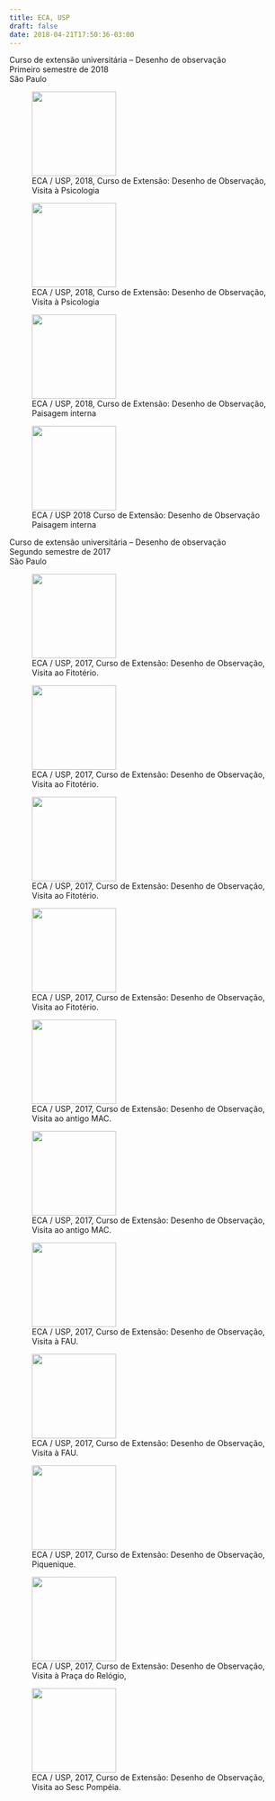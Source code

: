 ```yaml
---
title: ECA, USP
draft: false
date: 2018-04-21T17:50:36-03:00
---
```


Curso de extensão universitária &#8211; Desenho de observação  
Primeiro semestre de 2018  
São Paulo

<div id='gallery-6' class='gallery galleryid-154416232 gallery-columns-3 gallery-size-thumbnail'>
  <figure class='gallery-item'> 
  
  <div class='gallery-icon landscape'>
    <a href='https://i1.wp.com/sobredesenho.limpens.com/wp-content/uploads/2018/04/IMG_20180417_163357.jpg'><img width="150" height="150" src="https://i1.wp.com/sobredesenho.limpens.com/wp-content/uploads/2018/04/IMG_20180417_163357.jpg?resize=150%2C150&#038;ssl=1" class="attachment-thumbnail size-thumbnail" alt="" loading="lazy" aria-describedby="gallery-6-154416343" srcset="https://i1.wp.com/sobredesenho.limpens.com/wp-content/uploads/2018/04/IMG_20180417_163357.jpg?resize=150%2C150&ssl=1 150w, https://i1.wp.com/sobredesenho.limpens.com/wp-content/uploads/2018/04/IMG_20180417_163357.jpg?zoom=2&resize=150%2C150&ssl=1 300w, https://i1.wp.com/sobredesenho.limpens.com/wp-content/uploads/2018/04/IMG_20180417_163357.jpg?zoom=3&resize=150%2C150&ssl=1 450w" sizes="(max-width: 150px) 85vw, 150px" data-recalc-dims="1" /></a>
  </div><figcaption class='wp-caption-text gallery-caption' id='gallery-6-154416343'> ECA / USP, 2018, Curso de Extensão: Desenho de Observação, Visita à Psicologia </figcaption></figure><figure class='gallery-item'> 
  
  <div class='gallery-icon landscape'>
    <a href='https://i2.wp.com/sobredesenho.limpens.com/wp-content/uploads/2018/04/IMG_20180417_163118.jpg'><img width="150" height="150" src="https://i2.wp.com/sobredesenho.limpens.com/wp-content/uploads/2018/04/IMG_20180417_163118.jpg?resize=150%2C150&#038;ssl=1" class="attachment-thumbnail size-thumbnail" alt="" loading="lazy" aria-describedby="gallery-6-154416342" srcset="https://i2.wp.com/sobredesenho.limpens.com/wp-content/uploads/2018/04/IMG_20180417_163118.jpg?resize=150%2C150&ssl=1 150w, https://i2.wp.com/sobredesenho.limpens.com/wp-content/uploads/2018/04/IMG_20180417_163118.jpg?zoom=2&resize=150%2C150&ssl=1 300w, https://i2.wp.com/sobredesenho.limpens.com/wp-content/uploads/2018/04/IMG_20180417_163118.jpg?zoom=3&resize=150%2C150&ssl=1 450w" sizes="(max-width: 150px) 85vw, 150px" data-recalc-dims="1" /></a>
  </div><figcaption class='wp-caption-text gallery-caption' id='gallery-6-154416342'> ECA / USP, 2018, Curso de Extensão: Desenho de Observação, Visita à Psicologia </figcaption></figure><figure class='gallery-item'> 
  
  <div class='gallery-icon landscape'>
    <a href='https://i2.wp.com/sobredesenho.limpens.com/wp-content/uploads/2018/04/IMG_20180327_153046.jpg'><img width="150" height="150" src="https://i2.wp.com/sobredesenho.limpens.com/wp-content/uploads/2018/04/IMG_20180327_153046.jpg?resize=150%2C150&#038;ssl=1" class="attachment-thumbnail size-thumbnail" alt="" loading="lazy" aria-describedby="gallery-6-154416320" srcset="https://i2.wp.com/sobredesenho.limpens.com/wp-content/uploads/2018/04/IMG_20180327_153046.jpg?resize=150%2C150&ssl=1 150w, https://i2.wp.com/sobredesenho.limpens.com/wp-content/uploads/2018/04/IMG_20180327_153046.jpg?zoom=2&resize=150%2C150&ssl=1 300w, https://i2.wp.com/sobredesenho.limpens.com/wp-content/uploads/2018/04/IMG_20180327_153046.jpg?zoom=3&resize=150%2C150&ssl=1 450w" sizes="(max-width: 150px) 85vw, 150px" data-recalc-dims="1" /></a>
  </div><figcaption class='wp-caption-text gallery-caption' id='gallery-6-154416320'> ECA / USP, 2018, Curso de Extensão: Desenho de Observação, Paisagem interna </figcaption></figure><figure class='gallery-item'> 
  
  <div class='gallery-icon landscape'>
    <a href='https://i1.wp.com/sobredesenho.limpens.com/wp-content/uploads/2018/04/IMG_20180327_153027.jpg'><img width="150" height="150" src="https://i1.wp.com/sobredesenho.limpens.com/wp-content/uploads/2018/04/IMG_20180327_153027.jpg?resize=150%2C150&#038;ssl=1" class="attachment-thumbnail size-thumbnail" alt="" loading="lazy" aria-describedby="gallery-6-154416319" srcset="https://i1.wp.com/sobredesenho.limpens.com/wp-content/uploads/2018/04/IMG_20180327_153027.jpg?resize=150%2C150&ssl=1 150w, https://i1.wp.com/sobredesenho.limpens.com/wp-content/uploads/2018/04/IMG_20180327_153027.jpg?zoom=2&resize=150%2C150&ssl=1 300w, https://i1.wp.com/sobredesenho.limpens.com/wp-content/uploads/2018/04/IMG_20180327_153027.jpg?zoom=3&resize=150%2C150&ssl=1 450w" sizes="(max-width: 150px) 85vw, 150px" data-recalc-dims="1" /></a>
  </div><figcaption class='wp-caption-text gallery-caption' id='gallery-6-154416319'> ECA / USP 2018 Curso de Extensão: Desenho de Observação Paisagem interna </figcaption></figure>
</div>

Curso de extensão universitária &#8211; Desenho de observação  
Segundo semestre de 2017  
São Paulo

<div id='gallery-7' class='gallery galleryid-154416232 gallery-columns-3 gallery-size-thumbnail'>
  <figure class='gallery-item'> 
  
  <div class='gallery-icon landscape'>
    <a href='https://i1.wp.com/sobredesenho.limpens.com/wp-content/uploads/2018/04/IMG_20171107_154247.jpg?ssl=1'><img width="150" height="150" src="https://i1.wp.com/sobredesenho.limpens.com/wp-content/uploads/2018/04/IMG_20171107_154247.jpg?resize=150%2C150&#038;ssl=1" class="attachment-thumbnail size-thumbnail" alt="" loading="lazy" aria-describedby="gallery-7-154416414" srcset="https://i1.wp.com/sobredesenho.limpens.com/wp-content/uploads/2018/04/IMG_20171107_154247.jpg?resize=150%2C150&ssl=1 150w, https://i1.wp.com/sobredesenho.limpens.com/wp-content/uploads/2018/04/IMG_20171107_154247.jpg?resize=50%2C50&ssl=1 50w, https://i1.wp.com/sobredesenho.limpens.com/wp-content/uploads/2018/04/IMG_20171107_154247.jpg?zoom=2&resize=150%2C150&ssl=1 300w, https://i1.wp.com/sobredesenho.limpens.com/wp-content/uploads/2018/04/IMG_20171107_154247.jpg?zoom=3&resize=150%2C150&ssl=1 450w" sizes="(max-width: 150px) 85vw, 150px" data-recalc-dims="1" /></a>
  </div><figcaption class='wp-caption-text gallery-caption' id='gallery-7-154416414'> ECA / USP, 2017, Curso de Extensão: Desenho de Observação, Visita ao Fitotério. </figcaption></figure><figure class='gallery-item'> 
  
  <div class='gallery-icon landscape'>
    <a href='https://i2.wp.com/sobredesenho.limpens.com/wp-content/uploads/2018/04/IMG_20171107_154034.jpg?ssl=1'><img width="150" height="150" src="https://i2.wp.com/sobredesenho.limpens.com/wp-content/uploads/2018/04/IMG_20171107_154034.jpg?resize=150%2C150&#038;ssl=1" class="attachment-thumbnail size-thumbnail" alt="" loading="lazy" aria-describedby="gallery-7-154416413" srcset="https://i2.wp.com/sobredesenho.limpens.com/wp-content/uploads/2018/04/IMG_20171107_154034.jpg?resize=150%2C150&ssl=1 150w, https://i2.wp.com/sobredesenho.limpens.com/wp-content/uploads/2018/04/IMG_20171107_154034.jpg?resize=50%2C50&ssl=1 50w, https://i2.wp.com/sobredesenho.limpens.com/wp-content/uploads/2018/04/IMG_20171107_154034.jpg?zoom=2&resize=150%2C150&ssl=1 300w, https://i2.wp.com/sobredesenho.limpens.com/wp-content/uploads/2018/04/IMG_20171107_154034.jpg?zoom=3&resize=150%2C150&ssl=1 450w" sizes="(max-width: 150px) 85vw, 150px" data-recalc-dims="1" /></a>
  </div><figcaption class='wp-caption-text gallery-caption' id='gallery-7-154416413'> ECA / USP, 2017, Curso de Extensão: Desenho de Observação, Visita ao Fitotério. </figcaption></figure><figure class='gallery-item'> 
  
  <div class='gallery-icon landscape'>
    <a href='https://i1.wp.com/sobredesenho.limpens.com/wp-content/uploads/2018/04/IMG_20171107_154016.jpg?ssl=1'><img width="150" height="150" src="https://i1.wp.com/sobredesenho.limpens.com/wp-content/uploads/2018/04/IMG_20171107_154016.jpg?resize=150%2C150&#038;ssl=1" class="attachment-thumbnail size-thumbnail" alt="" loading="lazy" aria-describedby="gallery-7-154416412" srcset="https://i1.wp.com/sobredesenho.limpens.com/wp-content/uploads/2018/04/IMG_20171107_154016.jpg?resize=150%2C150&ssl=1 150w, https://i1.wp.com/sobredesenho.limpens.com/wp-content/uploads/2018/04/IMG_20171107_154016.jpg?resize=50%2C50&ssl=1 50w, https://i1.wp.com/sobredesenho.limpens.com/wp-content/uploads/2018/04/IMG_20171107_154016.jpg?zoom=2&resize=150%2C150&ssl=1 300w, https://i1.wp.com/sobredesenho.limpens.com/wp-content/uploads/2018/04/IMG_20171107_154016.jpg?zoom=3&resize=150%2C150&ssl=1 450w" sizes="(max-width: 150px) 85vw, 150px" data-recalc-dims="1" /></a>
  </div><figcaption class='wp-caption-text gallery-caption' id='gallery-7-154416412'> ECA / USP, 2017, Curso de Extensão: Desenho de Observação, Visita ao Fitotério. </figcaption></figure><figure class='gallery-item'> 
  
  <div class='gallery-icon landscape'>
    <a href='https://i2.wp.com/sobredesenho.limpens.com/wp-content/uploads/2018/04/IMG_20171107_170736.jpg?ssl=1'><img width="150" height="150" src="https://i2.wp.com/sobredesenho.limpens.com/wp-content/uploads/2018/04/IMG_20171107_170736.jpg?resize=150%2C150&#038;ssl=1" class="attachment-thumbnail size-thumbnail" alt="" loading="lazy" aria-describedby="gallery-7-154416415" srcset="https://i2.wp.com/sobredesenho.limpens.com/wp-content/uploads/2018/04/IMG_20171107_170736.jpg?resize=150%2C150&ssl=1 150w, https://i2.wp.com/sobredesenho.limpens.com/wp-content/uploads/2018/04/IMG_20171107_170736.jpg?resize=50%2C50&ssl=1 50w, https://i2.wp.com/sobredesenho.limpens.com/wp-content/uploads/2018/04/IMG_20171107_170736.jpg?zoom=2&resize=150%2C150&ssl=1 300w, https://i2.wp.com/sobredesenho.limpens.com/wp-content/uploads/2018/04/IMG_20171107_170736.jpg?zoom=3&resize=150%2C150&ssl=1 450w" sizes="(max-width: 150px) 85vw, 150px" data-recalc-dims="1" /></a>
  </div><figcaption class='wp-caption-text gallery-caption' id='gallery-7-154416415'> ECA / USP, 2017, Curso de Extensão: Desenho de Observação, Visita ao Fitotério. </figcaption></figure><figure class='gallery-item'> 
  
  <div class='gallery-icon landscape'>
    <a href='https://i2.wp.com/sobredesenho.limpens.com/wp-content/uploads/2018/04/IMG_20171031_161606.jpg?ssl=1'><img width="150" height="150" src="https://i2.wp.com/sobredesenho.limpens.com/wp-content/uploads/2018/04/IMG_20171031_161606.jpg?resize=150%2C150&#038;ssl=1" class="attachment-thumbnail size-thumbnail" alt="" loading="lazy" aria-describedby="gallery-7-154416399" srcset="https://i2.wp.com/sobredesenho.limpens.com/wp-content/uploads/2018/04/IMG_20171031_161606.jpg?resize=150%2C150&ssl=1 150w, https://i2.wp.com/sobredesenho.limpens.com/wp-content/uploads/2018/04/IMG_20171031_161606.jpg?resize=50%2C50&ssl=1 50w, https://i2.wp.com/sobredesenho.limpens.com/wp-content/uploads/2018/04/IMG_20171031_161606.jpg?zoom=2&resize=150%2C150&ssl=1 300w, https://i2.wp.com/sobredesenho.limpens.com/wp-content/uploads/2018/04/IMG_20171031_161606.jpg?zoom=3&resize=150%2C150&ssl=1 450w" sizes="(max-width: 150px) 85vw, 150px" data-recalc-dims="1" /></a>
  </div><figcaption class='wp-caption-text gallery-caption' id='gallery-7-154416399'> ECA / USP, 2017, Curso de Extensão: Desenho de Observação, Visita ao antigo MAC. </figcaption></figure><figure class='gallery-item'> 
  
  <div class='gallery-icon portrait'>
    <a href='https://i1.wp.com/sobredesenho.limpens.com/wp-content/uploads/2018/04/IMG_20171031_163250.jpg?ssl=1'><img width="150" height="150" src="https://i1.wp.com/sobredesenho.limpens.com/wp-content/uploads/2018/04/IMG_20171031_163250.jpg?resize=150%2C150&#038;ssl=1" class="attachment-thumbnail size-thumbnail" alt="" loading="lazy" aria-describedby="gallery-7-154416400" srcset="https://i1.wp.com/sobredesenho.limpens.com/wp-content/uploads/2018/04/IMG_20171031_163250.jpg?resize=150%2C150&ssl=1 150w, https://i1.wp.com/sobredesenho.limpens.com/wp-content/uploads/2018/04/IMG_20171031_163250.jpg?resize=50%2C50&ssl=1 50w, https://i1.wp.com/sobredesenho.limpens.com/wp-content/uploads/2018/04/IMG_20171031_163250.jpg?zoom=2&resize=150%2C150&ssl=1 300w, https://i1.wp.com/sobredesenho.limpens.com/wp-content/uploads/2018/04/IMG_20171031_163250.jpg?zoom=3&resize=150%2C150&ssl=1 450w" sizes="(max-width: 150px) 85vw, 150px" data-recalc-dims="1" /></a>
  </div><figcaption class='wp-caption-text gallery-caption' id='gallery-7-154416400'> ECA / USP, 2017, Curso de Extensão: Desenho de Observação, Visita ao antigo MAC. </figcaption></figure><figure class='gallery-item'> 
  
  <div class='gallery-icon landscape'>
    <a href='https://i0.wp.com/sobredesenho.limpens.com/wp-content/uploads/2018/04/IMG_20171024_154820.jpg?ssl=1'><img width="150" height="150" src="https://i0.wp.com/sobredesenho.limpens.com/wp-content/uploads/2018/04/IMG_20171024_154820.jpg?resize=150%2C150&#038;ssl=1" class="attachment-thumbnail size-thumbnail" alt="" loading="lazy" aria-describedby="gallery-7-154416398" srcset="https://i0.wp.com/sobredesenho.limpens.com/wp-content/uploads/2018/04/IMG_20171024_154820.jpg?resize=150%2C150&ssl=1 150w, https://i0.wp.com/sobredesenho.limpens.com/wp-content/uploads/2018/04/IMG_20171024_154820.jpg?resize=50%2C50&ssl=1 50w, https://i0.wp.com/sobredesenho.limpens.com/wp-content/uploads/2018/04/IMG_20171024_154820.jpg?zoom=2&resize=150%2C150&ssl=1 300w, https://i0.wp.com/sobredesenho.limpens.com/wp-content/uploads/2018/04/IMG_20171024_154820.jpg?zoom=3&resize=150%2C150&ssl=1 450w" sizes="(max-width: 150px) 85vw, 150px" data-recalc-dims="1" /></a>
  </div><figcaption class='wp-caption-text gallery-caption' id='gallery-7-154416398'> ECA / USP, 2017, Curso de Extensão: Desenho de Observação, Visita à FAU. </figcaption></figure><figure class='gallery-item'> 
  
  <div class='gallery-icon landscape'>
    <a href='https://i0.wp.com/sobredesenho.limpens.com/wp-content/uploads/2018/04/IMG_20171024_160518.jpg?ssl=1'><img width="150" height="150" src="https://i0.wp.com/sobredesenho.limpens.com/wp-content/uploads/2018/04/IMG_20171024_160518.jpg?resize=150%2C150&#038;ssl=1" class="attachment-thumbnail size-thumbnail" alt="" loading="lazy" aria-describedby="gallery-7-154416393" srcset="https://i0.wp.com/sobredesenho.limpens.com/wp-content/uploads/2018/04/IMG_20171024_160518.jpg?resize=150%2C150&ssl=1 150w, https://i0.wp.com/sobredesenho.limpens.com/wp-content/uploads/2018/04/IMG_20171024_160518.jpg?resize=50%2C50&ssl=1 50w, https://i0.wp.com/sobredesenho.limpens.com/wp-content/uploads/2018/04/IMG_20171024_160518.jpg?zoom=2&resize=150%2C150&ssl=1 300w, https://i0.wp.com/sobredesenho.limpens.com/wp-content/uploads/2018/04/IMG_20171024_160518.jpg?zoom=3&resize=150%2C150&ssl=1 450w" sizes="(max-width: 150px) 85vw, 150px" data-recalc-dims="1" /></a>
  </div><figcaption class='wp-caption-text gallery-caption' id='gallery-7-154416393'> ECA / USP, 2017, Curso de Extensão: Desenho de Observação, Visita à FAU. </figcaption></figure><figure class='gallery-item'> 
  
  <div class='gallery-icon landscape'>
    <a href='https://i0.wp.com/sobredesenho.limpens.com/wp-content/uploads/2018/04/IMG_20171121_154112.jpg?ssl=1'><img width="150" height="150" src="https://i0.wp.com/sobredesenho.limpens.com/wp-content/uploads/2018/04/IMG_20171121_154112.jpg?resize=150%2C150&#038;ssl=1" class="attachment-thumbnail size-thumbnail" alt="" loading="lazy" aria-describedby="gallery-7-154416447" srcset="https://i0.wp.com/sobredesenho.limpens.com/wp-content/uploads/2018/04/IMG_20171121_154112.jpg?resize=150%2C150&ssl=1 150w, https://i0.wp.com/sobredesenho.limpens.com/wp-content/uploads/2018/04/IMG_20171121_154112.jpg?resize=50%2C50&ssl=1 50w, https://i0.wp.com/sobredesenho.limpens.com/wp-content/uploads/2018/04/IMG_20171121_154112.jpg?zoom=2&resize=150%2C150&ssl=1 300w, https://i0.wp.com/sobredesenho.limpens.com/wp-content/uploads/2018/04/IMG_20171121_154112.jpg?zoom=3&resize=150%2C150&ssl=1 450w" sizes="(max-width: 150px) 85vw, 150px" data-recalc-dims="1" /></a>
  </div><figcaption class='wp-caption-text gallery-caption' id='gallery-7-154416447'> ECA / USP, 2017, Curso de Extensão: Desenho de Observação, Piquenique. </figcaption></figure><figure class='gallery-item'> 
  
  <div class='gallery-icon portrait'>
    <a href='https://i2.wp.com/sobredesenho.limpens.com/wp-content/uploads/2018/04/IMG_20170926_162213.jpg?ssl=1'><img width="150" height="150" src="https://i2.wp.com/sobredesenho.limpens.com/wp-content/uploads/2018/04/IMG_20170926_162213.jpg?resize=150%2C150&#038;ssl=1" class="attachment-thumbnail size-thumbnail" alt="" loading="lazy" aria-describedby="gallery-7-154416392" srcset="https://i2.wp.com/sobredesenho.limpens.com/wp-content/uploads/2018/04/IMG_20170926_162213.jpg?resize=150%2C150&ssl=1 150w, https://i2.wp.com/sobredesenho.limpens.com/wp-content/uploads/2018/04/IMG_20170926_162213.jpg?resize=50%2C50&ssl=1 50w, https://i2.wp.com/sobredesenho.limpens.com/wp-content/uploads/2018/04/IMG_20170926_162213.jpg?zoom=2&resize=150%2C150&ssl=1 300w, https://i2.wp.com/sobredesenho.limpens.com/wp-content/uploads/2018/04/IMG_20170926_162213.jpg?zoom=3&resize=150%2C150&ssl=1 450w" sizes="(max-width: 150px) 85vw, 150px" data-recalc-dims="1" /></a>
  </div><figcaption class='wp-caption-text gallery-caption' id='gallery-7-154416392'> ECA / USP, 2017, Curso de Extensão: Desenho de Observação, Visita à Praça do Relógio, </figcaption></figure><figure class='gallery-item'> 
  
  <div class='gallery-icon landscape'>
    <a href='https://i2.wp.com/sobredesenho.limpens.com/wp-content/uploads/2018/04/IMG_20171017_165044.jpg?ssl=1'><img width="150" height="150" src="https://i2.wp.com/sobredesenho.limpens.com/wp-content/uploads/2018/04/IMG_20171017_165044.jpg?resize=150%2C150&#038;ssl=1" class="attachment-thumbnail size-thumbnail" alt="" loading="lazy" aria-describedby="gallery-7-154416387" srcset="https://i2.wp.com/sobredesenho.limpens.com/wp-content/uploads/2018/04/IMG_20171017_165044.jpg?resize=150%2C150&ssl=1 150w, https://i2.wp.com/sobredesenho.limpens.com/wp-content/uploads/2018/04/IMG_20171017_165044.jpg?resize=50%2C50&ssl=1 50w, https://i2.wp.com/sobredesenho.limpens.com/wp-content/uploads/2018/04/IMG_20171017_165044.jpg?zoom=2&resize=150%2C150&ssl=1 300w, https://i2.wp.com/sobredesenho.limpens.com/wp-content/uploads/2018/04/IMG_20171017_165044.jpg?zoom=3&resize=150%2C150&ssl=1 450w" sizes="(max-width: 150px) 85vw, 150px" data-recalc-dims="1" /></a>
  </div><figcaption class='wp-caption-text gallery-caption' id='gallery-7-154416387'> ECA / USP, 2017, Curso de Extensão: Desenho de Observação, Visita ao Sesc Pompéia. </figcaption></figure>
</div>
